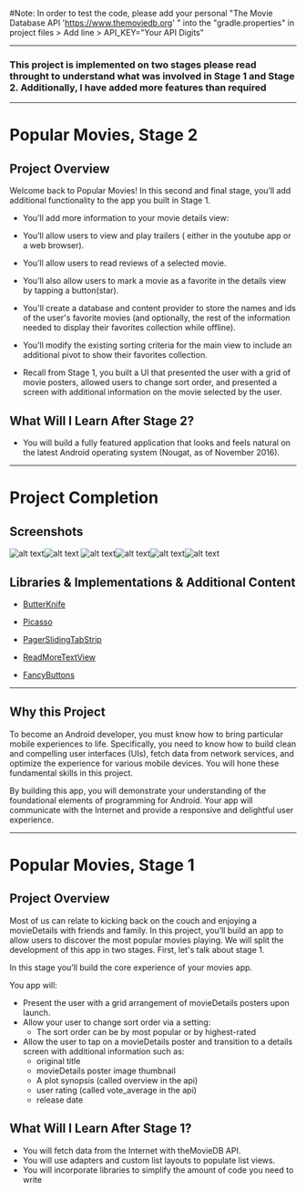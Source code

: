 #Note: In order to test the code, please add your personal "The Movie Database API 'https://www.themoviedb.org' " into the "gradle.properties" in project files > Add line > API_KEY="Your API Digits"
________________________________________________________________________________________________________________________________

### This project is implemented on two stages please read throught to understand what was involved in Stage 1 and Stage 2. Additionally, I have added more features than required
________________________________________________________________________________________________________________________________

# Popular Movies, Stage 2

## Project Overview

Welcome back to Popular Movies! In this second and final stage, you’ll add additional functionality to the app you built in Stage 1.

* You’ll add more information to your movie details view:

 * You’ll allow users to view and play trailers ( either in the youtube app or a web browser).
 * You’ll allow users to read reviews of a selected movie.
 * You’ll also allow users to mark a movie as a favorite in the details view by tapping a button(star).
 * You'll create a database and content provider to store the names and ids of the user's favorite movies (and optionally, the rest of the information needed to display their favorites collection while offline).
 * You’ll modify the existing sorting criteria for the main view to include an additional pivot to show their favorites collection.
 * Recall from Stage 1, you built a UI that presented the user with a grid of movie posters, allowed users to change sort order, and presented a screen with additional information on the movie selected by the user.

## What Will I Learn After Stage 2?

* You will build a fully featured application that looks and feels natural on the latest Android operating system (Nougat, as of November 2016).

________________________________________________________________________________________________________________________________
# Project Completion

## Screenshots
![alt text](https://i.imgur.com/NWptJUY.jpg?1)![alt text](https://i.imgur.com/Qv8oIpN.jpg?1) ![alt text](https://i.imgur.com/VS0zZq2.jpg?1)![alt text](https://i.imgur.com/r9iJOMw.jpg?1)![alt text](https://i.imgur.com/MRWKHrz.jpg?1)![alt text](https://i.imgur.com/G0jiq1Q.jpg?1)

## Libraries & Implementations & Additional Content
* [ButterKnife](https://github.com/JakeWharton/butterknife) 

* [Picasso](https://github.com/square/picasso) 

* [PagerSlidingTabStrip](https://github.com/yuvraaz/slidingpager) 

* [ReadMoreTextView](https://github.com/bravoborja/ReadMoreTextView)

* [FancyButtons](https://github.com/medyo/Fancybuttons) 
________________________________________________________________________________________________________________________________

## Why this Project

To become an Android developer, you must know how to bring particular mobile experiences to life. Specifically, you need to know how to build clean and compelling user interfaces (UIs), fetch data from network services, and optimize the experience for various mobile devices. You will hone these fundamental skills in this project.

By building this app, you will demonstrate your understanding of the foundational elements of programming for Android. Your app will communicate with the Internet and provide a responsive and delightful user experience.
________________________________________________________________________________________________________________________________

# Popular Movies, Stage 1

## Project Overview

Most of us can relate to kicking back on the couch and enjoying a movieDetails with friends and family. In this project, you’ll build an app to allow users to discover the most popular movies playing. We will split the development of this app in two stages. First, let's talk about stage 1.

In this stage you’ll build the core experience of your movies app.

You app will:

* Present the user with a grid arrangement of movieDetails posters upon launch.
* Allow your user to change sort order via a setting:
  * The sort order can be by most popular or by highest-rated
* Allow the user to tap on a movieDetails poster and transition to a details screen with additional information such as:
  * original title
  * movieDetails poster image thumbnail
  * A plot synopsis (called overview in the api)
  * user rating (called vote_average in the api)
  * release date

## What Will I Learn After Stage 1?

* You will fetch data from the Internet with theMovieDB API.
* You will use adapters and custom list layouts to populate list views.
* You will incorporate libraries to simplify the amount of code you need to write
